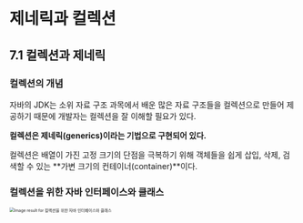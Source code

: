 # 제네릭과 컬렉션

## 7.1 컬렉션과 제네릭

### 컬렉션의 개념

자바의 JDK는 소위 자료 구조 과목에서 배운 많은 자료 구조들을 컬렉션으로 만들어 제공하기 때문에 개발자는 컬렉션을 잘 이해할 필요가 있다.

**컬렉션은 제네릭(generics)이라는 기법으로 구현되어 있다.**

컬렉션은 배열이 가진 고정 크기의 단점을 극복하기 위해 객체들을 쉽게 삽입, 삭제, 검색할 수 있는 **가변 크기의 컨테이너(container)**이다.

### 컬렉션을 위한 자바 인터페이스와 클래스

<img src="https://slidesplayer.org/slide/14663127/90/images/3/%EC%BB%AC%EB%A0%89%EC%85%98%EC%9D%84+%EC%9C%84%ED%95%9C+%EC%9D%B8%ED%84%B0%ED%8E%98%EC%9D%B4%EC%8A%A4%EC%99%80+%ED%81%B4%EB%9E%98%EC%8A%A4+%EC%9D%B8%ED%84%B0%ED%8E%98%EC%9D%B4%EC%8A%A4+%ED%81%B4%EB%9E%98%EC%8A%A4+Collection%3CE%3E+Map%3CK%2C+V%3E.jpg" alt="Image result for 컬렉션을 위한 자바 인터페이스와 클래스" style="zoom:50%;" />

